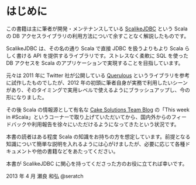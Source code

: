 # はじめに

この書籍は主に筆者が開発・メンテナンスしている [ScalikeJDBC](https://github.com/seratch/scalikejdbc) という Scala の DB アクセスライブラリの利用方法について余すことなく解説したものです。

ScalikeJDBC は、その名の通り Scala で直接 JDBC を扱うよりもより Scala らしく書ける API を提供するライブラリです。ストレスなく柔軟に SQL を使った DB アクセスを Scala のアプリケーションで実現することを目指しています。

元々は 2011 年に Twitter 社が公開している [Querulous](https://github.com/twitter/querulous) というライブラリを参考に試作したものでしたが、2012 年の初頭に筆者自身が実務で利用したいシーンがあり、そのタイミングで実用レベルで使えるようにブラッシュアップし、今の形になりました。

その後 Scala の情報源として有名な [Cake Solutions Team Blog](http://www.cakesolutions.net/teamblogs/) の「This week in #Scala」というコーナーで取り上げていただいてから、国内外からのフィードバックや利用報告を徐々にいただけるようになってきたという状況です。

本書の読者はある程度 Scala の知識をお持ちの方を想定しています。前提となる知識について簡単な説明を入れるようには心がけましたが、必要に応じて各種ドキュメントや他の書籍などをあたってください。

本書が ScalikeJDBC に関心を持ってくださった方のお役に立てれば幸いです。

2013 年 4 月 瀬良 和弘 @seratch


